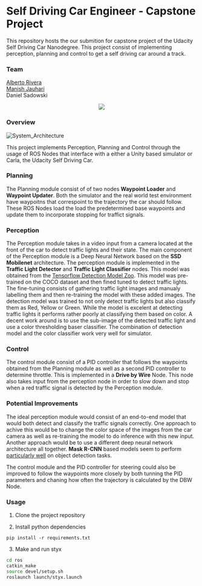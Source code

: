 # Self Driving Car Engineer - Capstone Project

This repository hosts the our submition for capstone project of the Udacity Self Driving Car Nanodegree. This project consist of implementing perception, planning and control to get a self driving car around a track.

### Team
[Alberto Rivera](https://www.linkedin.com/in/albertogrivera/) <br>
[Manish Jauhari](https://www.linkedin.com/in/manish-jauhari-a070194/) <br>
Daniel Sadowski <br>


<p align="center">
  <img src="https://media.giphy.com/media/PnshZoGTlDu6zM3qhC/giphy.gif">
</p>

### Overview

![System_Architecture](https://video.udacity-data.com/topher/2017/September/59b6d115_final-project-ros-graph-v2/final-project-ros-graph-v2.png)

This project implements Perception, Planning and Control through the usage of ROS Nodes that interface with a either a Unity based simulator or Carla, the Udacity Self Driving Car. 

### Planning

The Planning module consist of of two nodes **Waypoint Loader** and **Waypoint Updater**. Both the simulator and the real world test environment have waypoitns that correspoint to the trajectory the car should follow. These ROS Nodes load the load the predetermined base waypoints and update them to incorporate stopping for traffict signals. 

### Perception

The Perception module takes in a video input from a camera located at the front of the car to detect traffic lights and their state. The main component of the Perception module is a Deep Neural Network based on the **SSD Mobilenet** architecture. The perception module is implemented in the **Traffic Light Detector** and **Traffic Light Classifier** nodes. This model was obtained from the [Tensorflow Detection Model Zoo](https://github.com/tensorflow/models/blob/master/research/object_detection/g3doc/detection_model_zoo.md). This model was pre-trained on the COCO dataset and then fined tuned to detect traffic lights. The fine-tuning consists of gathering traffic light images and manualy labelling them and then re-training the model with these added images. The detection model was trained to not only detect traffic lights but also classify them as Red, Yellow or Green. While the model is excelent at detecting traffic lights it performs rather poorly at classifying them based on color. A decent work around is to use the sub-image of the detected traffic light and use a color thresholding baser classifier. The combination of detection model and the color classifier work very well for simulator.

### Control

The control module consist of a PID controller that follows the waypoints obtained from the Planning module as well as a second PID controller to determine throttle. This is implemented in a **Drive by Wire** Node. This node also takes input from the perception node in order to slow down and stop when a red traffic signal is detected by the Perception module.

### Potential Improvements

The ideal perception module would consist of an end-to-end model that would both detect and classify the traffic signals correctly. One approach to achive this would be to change the color space of the images from the car camera as well as re-training the model to do inference with this new input. Another approach would be to use a different deep neural network architecture all together. **Mask R-CNN** based models seem to perform [particularly well](https://paperswithcode.com/sota/object-detection-on-coco) on object detection tasks.

The control module and the PID controller for steering could also be improved to follow the waypoints more closely by both tunning the PID parameters and chaning how often the trajectory is calculated by the DBW Node.


### Usage

1. Clone the project repository

2. Install python dependencies
```
pip install -r requirements.txt
```
3. Make and run styx
```bash
cd ros
catkin_make
source devel/setup.sh
roslaunch launch/styx.launch
```
